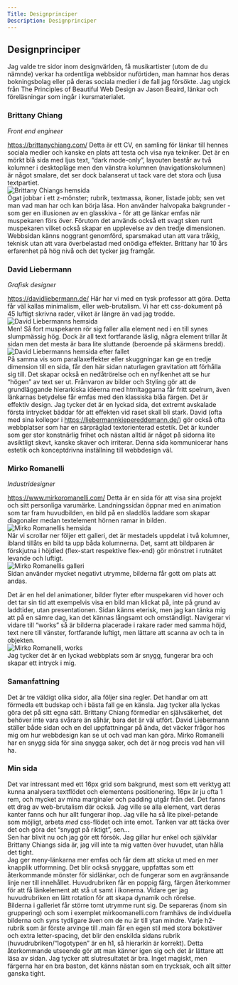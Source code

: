 ```yaml
---
Title: Designprinciper
Description: Designprinciper
---
```

## Designprinciper
Jag valde tre sidor inom designvärlden, få musikartister (utom de du nämnde) verkar ha ordentliga webbsidor nuförtiden, man hamnar hos deras bokningsbolag eller på deras sociala medier i de fall jag försökte. Jag utgick från The Principles of Beautiful Web Design av Jason Beaird, länkar och föreläsningar som ingår i kursmaterialet.

### Brittany Chiang
_Front end engineer_  
  
https://brittanychiang.com/
Detta är ett CV, en samling för länkar till hennes sociala medier och kanske en plats att testa och visa nya tekniker. Det är en mörkt blå sida med ljus text, “dark mode-only”, layouten består av två kolumner i desktopläge men den vänstra kolumnen (navigationskolumnen) är något smalare, det ser dock balanserat ut tack vare det stora och ljusa textpartiet.  
![Brittany Chiangs hemsida](%assets_url%/img/design_analys/bc1.png "Brittany Chiangs hemsida")  
Ögat jobbar i ett z-mönster; rubrik, textmassa, ikoner, listade jobb; sen vet man vad man har och kan börja läsa. Hon använder halvopaka bakgrunder - som ger en illusionen av en glasskiva - för att ge länkar emfas när muspekaren förs över. Förutom det används också ett svagt sken runt muspekaren vilket också skapar en upplevelse av den tredje dimensionen.
Webbsidan känns noggrant genomförd, sparsmakad utan att vara tråkig, teknisk utan att vara överbelastad med onödiga effekter. Brittany har 10 års erfarenhet på hög nivå och det tycker jag framgår.

### David Liebermann
_Grafisk designer_  
  
https://davidliebermann.de/
Här har vi med en tysk professor att göra. Detta får väl kallas minimalism, eller web-brutalism. Vi har ett css-dokument på 45 luftigt skrivna rader, vilket är längre än vad jag trodde.  
![David Liebermanns hemsida](%assets_url%/img/design_analys/dl1.png "David Liebermanns hemsida")  
Men! Så fort muspekaren rör sig faller alla element ned i en till synes slumpmässig hög. Dock är all text fortfarande läslig, några element trillar åt sidan men det mesta är bara lite sluttande (beroende på skärmens bredd).  
![David Liebermanns hemsida efter fallet](%assets_url%/img/design_analys/dl2.png "David Liebermanns hemsida efter fallet")  
På samma vis som parallaxeffekter eller skuggningar kan ge en tredje dimension till en sida, får den här sidan naturlagen gravitation att förhålla sig till. Det skapar också en nedåtrörelse och en nyfikenhet att se hur “högen” av text ser ut.	Frånvaron av bilder och Styling gör att de grundläggande hierarkiska idéerna med htmltaggarna får fritt spelrum, även länkarnas betydelse får emfas med den klassiska blåa färgen. Det är effektiv design.
Jag tycker det är en lyckad sida, det extremt avskalade första intrycket bäddar för att effekten vid raset skall bli stark. David (ofta med sina kollegor i https://liebermannkiepereddemann.de/) gör också ofta webbplatser som har en särpräglad textorienterad estetik. Det är kunder som ger stor konstnärlig frihet och nästan alltid är något på sidorna lite avsiktligt skevt, kanske skaver och irriterar. Denna sida kommunicerar hans estetik och konceptdrivna inställning till webbdesign väl.

### Mirko Romanelli
_Industridesigner_

https://www.mirkoromanelli.com/
Detta är en sida för att visa sina projekt och sitt personliga varumärke. Landningssidan öppnar med en animation som tar fram huvudbilden, en bild på en sladdlös laddare som skapar diagonaler medan textelement hörnen ramar in bilden.  
![Mirko Romanellis hemsida](%assets_url%/img/design_analys/mr1.png "Mirko Romanellis hemsida")  
När vi scrollar ner följer ett galleri, det är mestadels uppdelat  i två kolumner, ibland tillåts en bild ta upp båda kolumnerna. Det, samt att bildparen är förskjutna i höjdled (flex-start respektive flex-end) gör mönstret i rutnätet levande och luftigt.  
![Mirko Romanellis galleri](%assets_url%/img/design_analys/mr2.png "Mirko Romanellis galleri")  
Sidan använder mycket negativt utrymme, bilderna får gott om plats att andas.  
  
Det är en hel del animationer, bilder flyter efter muspekaren vid hover och det tar sin tid att exempelvis visa en bild man klickat på, inte på grund av laddtider, utan presentationen. Sidan känns eterisk, men jag kan tänka mig att på en sämre dag, kan det kännas långsamt och omständligt. Navigerar vi vidare till “works” så är bilderna placerade i rakare rader med samma höjd, text nere till vänster, fortfarande luftigt, men lättare att scanna av och ta in objekten.  
![Mirko Romanelli, works](%assets_url%/img/design_analys/mr3.png "Mirko Romanelli, works")  
Jag tycker det är en lyckad webbplats som är snygg, fungerar bra och skapar ett intryck i mig.

### Samanfattning
Det är tre väldigt olika sidor, alla följer sina regler. Det handlar om att förmedla ett budskap och i bästa fall ge en känsla. Jag tycker alla lyckas göra det på sitt egna sätt. Brittany Chiang förmedlar en självsäkerhet, det behöver inte vara svårare än såhär, bara det är väl utfört. David Liebermann ställer både sidan och en del uppfattningar på ända, det väcker frågor hos mig om hur webbdesign kan se ut och vad man kan göra. Mirko Romanelli har en snygg sida för sina snygga saker, och det är nog precis vad han vill ha.

### Min sida
Det var intressant med ett 16px grid som bakgrund, mest som ett verktyg att kunna analysera textflödet och elementens positionering. 16px är ju ofta 1 rem, och mycket av mina marginaler och padding utgår från det. Det fanns ett drag av web-brutalism där också. Jag ville se alla element, vart deras kanter fanns och hur allt fungerar ihop. Jag ville ha så lite pixel-petande som möjligt, arbeta _med_ css-flödet och inte emot. Tanken var att täcka över det och göra det “snyggt på riktigt”, sen…  
Sen har blivit nu och jag gör ett försök. Jag gillar hur enkel och självklar Brittany Chiangs sida är, jag vill inte ta mig vatten över huvudet, utan hålla det tight.  
Jag ger meny-länkarna mer emfas och får dem att sticka ut med en mer knapplik utformning. Det blir också snyggare, uppfattas som ett återkommande mönster för sidlänkar, och de fungerar som en avgränsande linje ner till innehållet. Huvudrubriken får en poppig färg, färgen återkommer för att få länkelement att stå ut samt i ikonerna. Vidare ger jag huvudrubriken en lätt rotation för att skapa dynamik och rörelse.  
Bilderna i galleriet får större tomt utrymme runt sig. De separeras (inom sin gruppering) och som i exemplet mirkoomanelli.com framhävs de individuella bilderna och syns tydligare även om de nu är till ytan mindre. Varje h2-rubrik som är förste arvinge till .main får en egen stil med stora bokstäver och extra letter-spacing, det blir den enskilda sidans rubrik (huvudrubriken/“logotypen” är en h1, så hierarkin är korrekt). Detta återkommande utseende gör att man känner igen sig och det är lättare att läsa av sidan. Jag tycker att slutresultatet är bra. Inget magiskt, men färgerna har en bra baston, det känns nästan som en trycksak, och allt sitter ganska tight.
